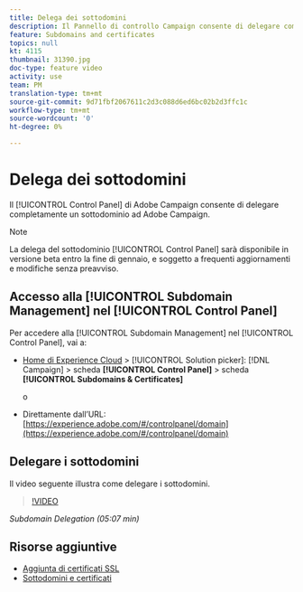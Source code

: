```yaml
---
title: Delega dei sottodomini
description: Il Pannello di controllo Campaign consente di delegare completamente un sottodominio ad Adobe Campaign. Per farlo, segui la procedura indicata di seguito.
feature: Subdomains and certificates
topics: null
kt: 4115
thumbnail: 31390.jpg
doc-type: feature video
activity: use
team: PM
translation-type: tm+mt
source-git-commit: 9d71fbf2067611c2d3c088d6ed6bc02b2d3ffc1c
workflow-type: tm+mt
source-wordcount: '0'
ht-degree: 0%

---
```



# Delega dei sottodomini

Il [!UICONTROL Control Panel] di Adobe Campaign consente di delegare completamente un sottodominio ad Adobe Campaign.

>[!NOTE]
>
>La delega del sottodominio [!UICONTROL Control Panel] sarà disponibile in versione beta entro la fine di gennaio, e soggetto a frequenti aggiornamenti e modifiche senza preavviso.

## Accesso alla [!UICONTROL Subdomain Management] nel [!UICONTROL Control Panel]

Per accedere alla [!UICONTROL Subdomain Management] nel [!UICONTROL Control Panel], vai a:

* [Home di Experience Cloud](https://experience.adobe.com/#/home) > [!UICONTROL Solution picker]: [!DNL Campaign] > scheda **[!UICONTROL Control Panel]** > scheda **[!UICONTROL Subdomains & Certificates]**

   o
* Direttamente dall’URL: [https://experience.adobe.com/#/controlpanel/domain](https://experience.adobe.com/#/controlpanel/domain)

## Delegare i sottodomini

Il video seguente illustra come delegare i sottodomini.

>[!VIDEO](https://video.tv.adobe.com/v/31390?quality=12)

*Subdomain Delegation (05:07 min)*

## Risorse aggiuntive

* [Aggiunta di certificati SSL](/help/administrating/control-panel/adding-ssl-certificates.md)
* [Sottodomini e certificati](https://docs.adobe.com/content/help/it-IT/control-panel/using/subdomains-and-certificates/renewing-subdomain-certificate.html)
